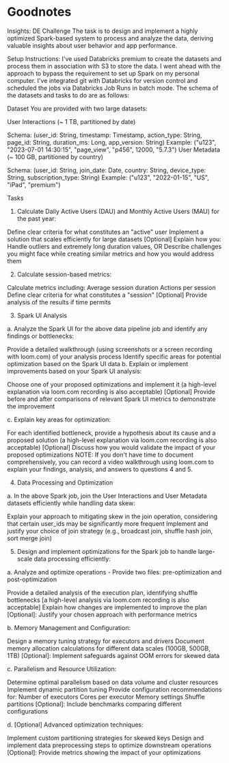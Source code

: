 # Goodnotes
Insights: DE Challenge
The task is to design and implement a highly optimized Spark-based system to process and analyze the data, deriving valuable insights about user behavior and app performance.

Setup Instructions:
I've used Databricks premium to create the datasets and process them in association with S3 to store the data. I went ahead with the approach to bypass the requirement to set up Spark on my personal computer. I've integrated git with Databricks for version control and scheduled the jobs via Databricks Job Runs in batch mode. The schema of the datasets and tasks to do are as follows:

Dataset
You are provided with two large datasets:

User Interactions (~ 1 TB, partitioned by date)

Schema: (user_id: String, timestamp: Timestamp, action_type: String, page_id: String, duration_ms: Long, app_version: String)
Example: ("u123", "2023-07-01 14:30:15", "page_view", "p456", 12000, "5.7.3")
User Metadata (~ 100 GB, partitioned by country)

Schema: (user_id: String, join_date: Date, country: String, device_type: String, subscription_type: String)
Example: ("u123", "2022-01-15", "US", "iPad", "premium")

Tasks
1) Calculate Daily Active Users (DAU) and Monthly Active Users (MAU) for the past year:

Define clear criteria for what constitutes an "active" user
Implement a solution that scales efficiently for large datasets
[Optional] Explain how you:
Handle outliers and extremely long duration values, OR
Describe challenges you might face while creating similar metrics and how you would address them

2) Calculate session-based metrics:

Calculate metrics including:
Average session duration
Actions per session
Define clear criteria for what constitutes a "session"
[Optional] Provide analysis of the results if time permits

3) Spark UI Analysis

a. Analyze the Spark UI for the above data pipeline job and identify any findings or bottlenecks:

Provide a detailed walkthrough (using screenshots or a screen recording with loom.com) of your analysis process
Identify specific areas for potential optimization based on the Spark UI data
b. Explain or implement improvements based on your Spark UI analysis:

Choose one of your proposed optimizations and implement it (a high-level explanation via loom.com recording is also acceptable)
[Optional] Provide before and after comparisons of relevant Spark UI metrics to demonstrate the improvement

c. Explain key areas for optimization:

For each identified bottleneck, provide a hypothesis about its cause and a proposed solution (a high-level explanation via loom.com recording is also acceptable)
[Optional] Discuss how you would validate the impact of your proposed optimizations
NOTE: If you don't have time to document comprehensively, you can record a video walkthrough using loom.com to explain your findings, analysis, and answers to questions 4 and 5.

4) Data Processing and Optimization

a. In the above Spark job, join the User Interactions and User Metadata datasets efficiently while handling data skew:

Explain your approach to mitigating skew in the join operation, considering that certain user_ids may be significantly more frequent
Implement and justify your choice of join strategy (e.g., broadcast join, shuffle hash join, sort merge join)

5) Design and implement optimizations for the Spark job to handle large-scale data processing efficiently:

a. Analyze and optimize operations - Provide two files: pre-optimization and post-optimization

Provide a detailed analysis of the execution plan, identifying shuffle bottlenecks [a high-level analysis via loom.com recording is also acceptable]
Explain how changes are implemented to improve the plan
[Optional]: Justify your chosen approach with performance metrics

b. Memory Management and Configuration:

Design a memory tuning strategy for executors and drivers
Document memory allocation calculations for different data scales (100GB, 500GB, 1TB)
[Optional]: Implement safeguards against OOM errors for skewed data

c. Parallelism and Resource Utilization:

Determine optimal parallelism based on data volume and cluster resources
Implement dynamic partition tuning
Provide configuration recommendations for:
Number of executors
Cores per executor
Memory settings
Shuffle partitions
[Optional]: Include benchmarks comparing different configurations

d. [Optional] Advanced optimization techniques:

Implement custom partitioning strategies for skewed keys
Design and implement data preprocessing steps to optimize downstream operations
[Optional]: Provide metrics showing the impact of your optimizations
